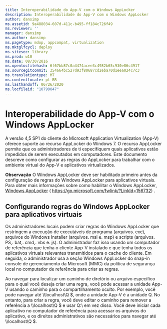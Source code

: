 ```yaml
---
title: Interoperabilidade do App-V com o Windows AppLocker
description: Interoperabilidade do App-V com o Windows AppLocker
author: dansimp
ms.assetid: 9a488034-607d-411c-b495-ff184c726f49
ms.reviewer: ''
manager: dansimp
ms.author: dansimp
ms.pagetype: mdop, appcompat, virtualization
ms.mktglfcycl: deploy
ms.sitesec: library
ms.prod: w10
ms.date: 08/30/2016
ms.openlocfilehash: 6f67bb87c0a4474acee3c4982b65c930e86c4917
ms.sourcegitcommit: 354664bc527d93f80687cd2eba70d1eea024c7c3
ms.translationtype: MT
ms.contentlocale: pt-BR
ms.lasthandoff: 06/26/2020
ms.locfileid: "10799047"
---
```

# Interoperabilidade do App-V com o Windows AppLocker


A versão 4,5 SP1 do cliente do Microsoft Application Virtualization (App-V) oferece suporte ao recurso AppLocker do Windows 7. O recurso AppLocker permite que os administradores de ti especifiquem quais aplicativos estão impedidos de serem executados em computadores. Este documento descreve como configurar as regras do AppLocker para trabalhar com o ambiente virtual do App-V e aplicativos virtualizados.

**Observação**  O Windows AppLocker deve ser habilitado primeiro antes da configuração de regras do Windows AppLocker para aplicativos virtuais. Para obter mais informações sobre como habilitar o Windows AppLocker, [Windows AppLocker](https://go.microsoft.com/fwlink/?LinkId=156732) ( https://go.microsoft.com/fwlink/?LinkId=156732) .

 

## Configurando regras do Windows AppLocker para aplicativos virtuais


Os administradores locais podem criar regras do Windows AppLocker que restringem a execução de executáveis de programa (arquivos. exe), arquivos do Windows Installer (arquivos. msi e. msp) e scripts (arquivos. PS,. bat,. cmd,. vbs e. js). O administrador faz isso usando um computador de referência que tenha o cliente App-V instalado e que tenha todos os aplicativos virtuais relevantes transmitidos para o cache do cliente. Em seguida, o administrador usa a seção Windows AppLocker do snap-in console de gerenciamento da Microsoft (MMC) da política de segurança local no computador de referência para criar as regras.

Ao navegar para localizar um caminho de diretório ou arquivo específico para o qual você deseja criar uma regra, você pode acessar a unidade App-V usando o caminho para o compartilhamento oculto. Por exemplo, você pode navegar até \\\\localhost\\Q $, onde a unidade App-V é a unidade Q. No entanto, para criar a regra, você deve editar o caminho para remover a referência a \\\\localhost\\Q $ e usar Q:\\ em vez disso. Você deve iniciar cada aplicativo no computador de referência para acessar os arquivos do aplicativo, e os direitos administrativos são necessários para navegar até \\\\localhost\\Q $.

 

 





